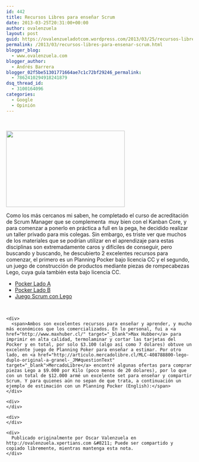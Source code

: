 ```yaml
---
id: 442
title: Recursos Libres para enseñar Scrum
date: 2013-03-25T20:31:00+00:00
author: ovalenzuela
layout: post
guid: https://ovalenzueladotcom.wordpress.com/2013/03/25/recursos-libres-para-ensenar-scrum
permalink: /2013/03/recursos-libres-para-ensenar-scrum.html
blogger_blog:
  - www.ovalenzuela.com
blogger_author:
  - Andrés Barrera
blogger_02f5be51301771664ae7c1c72bf29246_permalink:
  - 7862410294918241879
dsq_thread_id:
  - 3100164096
categories:
  - Google
  - Opinión
---
```

<span><br /></span> 

<div>
  <div>
    <a href="http://www.ovalenzuela.com/wp-content/uploads/2016/02/f571d-scrum_board.jpg"><img border="0" height="206" src="http://www.ovalenzuela.com/wp-content/uploads/2016/02/f571d-scrum_board.jpg?w=300" width="320" /></a>
  </div>
  
  <p>
    <span>Como los más cercanos mi saben, he completado el curso de acreditación de Scrum Manager que se complementa  muy bien con el Kanban Core, y para comenzar a ponerlo en práctica a full en la pega, he decidido realizar un taller privado para mis colegas. Sin embargo, es triste ver que muchos de los materiales que se podrían utilizar en el aprendizaje para estas disciplinas son extremadamente caros y difíciles de conseguir, pero buscando y buscando, he descubierto 2 excelentes recursos para comenzar, el primero es un Planning Pocker bajo licencia CC y el segundo, un juego de construcción de productos mediante piezas de rompecabezas Lego, cuya guía también esta bajo licencia CC.</span>
  </p>
  
  <ul>
    <li>
      <span><a href="https://docs.google.com/file/d/0B1nsC-ORopYIVUNON19PaHhPNlU/edit?usp=sharing" target="_blank">Pocker Lado A</a></span>
    </li>
    <li>
      <span><a href="https://docs.google.com/file/d/0B1nsC-ORopYINERPX2Z0M1VnU1U/edit?usp=sharing" target="_blank">Pocker Lado B</a></span>
    </li>
    <li>
      <span><a href="https://docs.google.com/file/d/0B1nsC-ORopYIeUdrUThhT2ZjNVk/edit?usp=sharing" target="_blank">Juego Scrum con Lego</a></span>
    </li>
  </ul>
  
  <p>
    <span><br /></span></div> 
    
    <div>
      <span>Ambos son excelentes recursos para enseñar y aprender, y mucho más económicos que los comercializados. En lo personal, fui a <a href="http://www.maxhuber.cl/" target="_blank">Max Hubber</a> para imprimir en alta calidad, termolaminar y cortar las tarjetas del Pocker y en total, por solo $3.100 (algo así como 7 dolares) obtuve un excelente juego de Planning Poker para enseñar a estimar. Por otro lado, en <a href="http://articulo.mercadolibre.cl/MLC-408788800-lego-duplo-original-a-granel-_JM#questionText" target="_blank">MercadoLibre</a> encontré algunas ofertas para comprar piezas Lego a $9.000 por Kilo (poco menos de 20 dolares), por lo que con un total de $12.000 armé un excelente set para enseñar y compartir Scrum. Y para quienes aún no sepan de que trata, a continuación un ejemplo de estimación con un Planning Pocker (English):</span>
    </div>
    
    <div>
    </div>
    
    <div>
    </div>
    
    <div>
      Publicado originalmente por Oscar Valenzuela en http://ovalenzuela.xpertians.com &#8211; Puede ser compartido y copiado libremente, mientras mantenga esta nota.
    </div>